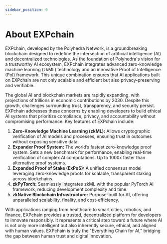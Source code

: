 ```yaml
---
sidebar_position: 0
---
```


# About EXPchain

EXPchain, developed by the Polyhedra Network, is a groundbreaking blockchain designed to redefine the intersection of artificial intelligence (AI) and decentralized technologies. As the foundation of Polyhedra's vision for a trustworthy AI ecosystem, EXPchain integrates advanced zero-knowledge machine learning (zkML) technology and an innovative Proof of Intelligence (PoI) framework. This unique combination ensures that AI applications built on EXPchain are not only scalable and efficient but also privacy-preserving and verifiable.

The global AI and blockchain markets are rapidly expanding, with projections of trillions in economic contributions by 2030. Despite this growth, challenges surrounding trust, transparency, and security persist. EXPchain addresses these concerns by enabling developers to build ethical AI systems that prioritize compliance, privacy, and accountability without compromising performance.
Key features of EXPchain include:

1. **Zero-Knowledge Machine Learning (zkML):** Allows cryptographic verification of AI models and processes, ensuring trust in outcomes without exposing sensitive data.
2. **Expander Proof System:** The world’s fastest zero-knowledge proof system. Sets a new benchmark for performance, enabling real-time verification of complex AI computations. Up to 1000x faster than alternative proof systems.
3. **Expanded Proof of Stake (ExPoS):** A unified consensus model leveraging zero-knowledge proofs for scalable, transparent staking across blockchains.
4. **zkPyTorch:** Seamlessly integrates zkML with the popular PyTorch AI framework, reducing development complexity and time.
5. **zkNative Blockchain Infrastructure:** Purpose-built for AI, offering unparalleled scalability, finality, and cost-efficiency.

With applications ranging from healthcare to smart cities, robotics, and finance, EXPchain provides a trusted, decentralized platform for developers to innovate responsibly. It represents a critical step toward a future where AI is not only more intelligent but also inherently secure, ethical, and aligned with human values. EXPchain is truly the "Everything Chain for AI," bridging the gap between human trust and digital innovation.

